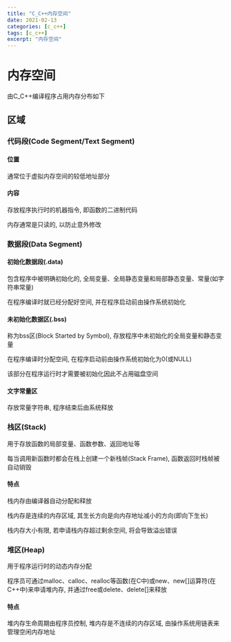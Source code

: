 ```yaml
---
title: "C_C++内存空间"
date: 2021-02-13
categories: [c_c++]
tags: [c_c++]
excerpt: "内存空间"
---
```


# 内存空间

由C_C++编译程序占用内存分布如下

## 区域

### 代码段(Code Segment/Text Segment)

#### 位置

通常位于虚拟内存空间的较低地址部分

#### 内容

存放程序执行时的机器指令, 即函数的二进制代码

内存通常是只读的, 以防止意外修改

### 数据段(Data Segment)

#### 初始化数据段(.data)

包含程序中被明确初始化的, 全局变量、全局静态变量和局部静态变量、常量(如字符串常量)

在程序编译时就已经分配好空间, 并在程序启动前由操作系统初始化

#### 未初始化数据区(.bss)

称为bss区(Block Started by Symbol), 存放程序中未初始化的全局变量和静态变量

在程序编译时分配空间, 在程序启动前由操作系统初始化为0(或NULL)

该部分在程序运行时才需要被初始化因此不占用磁盘空间

#### 文字常量区

存放常量字符串, 程序结束后由系统释放

### 栈区(Stack)

用于存放函数的局部变量、函数参数、返回地址等

每当调用新函数时都会在栈上创建一个新栈帧(Stack Frame), 函数返回时栈帧被自动销毁

#### 特点

栈内存由编译器自动分配和释放

栈内存是连续的内存区域, 其生长方向是向内存地址减小的方向(即向下生长)

栈内存大小有限, 若申请栈内存超过剩余空间, 将会导致溢出错误

### 堆区(Heap)

用于程序运行时的动态内存分配

程序员可通过malloc、calloc、realloc等函数(在C中)或new、new[]运算符(在C++中)来申请堆内存, 并通过free或delete、delete[]来释放

#### 特点

堆内存生命周期由程序员控制, 堆内存是不连续的内存区域, 由操作系统用链表来管理空闲内存地址